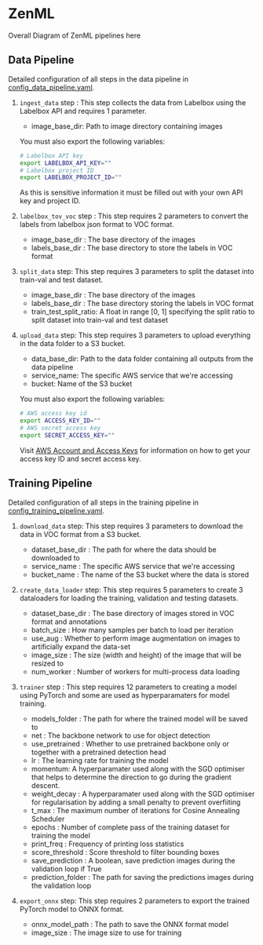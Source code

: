 # ZenML

Overall Diagram of ZenML pipelines here

## Data Pipeline

Detailed configuration of all steps in the data pipeline in [config_data_pipeline.yaml](pipelines/data_pipeline/config_data_pipeline.yaml).

1. `ingest_data` step : This step collects the data from Labelbox using the Labelbox API and requires 1 parameter.
    * image_base_dir: Path to image directory containing images

    You must also export the following variables:
    ```bash
    # Labelbox API key
    export LABELBOX_API_KEY=""
    # Labelbox project ID
    export LABELBOX_PROJECT_ID=""
    ```

    As this is sensitive information it must be filled out with your own API key and project ID.

2. `labelbox_tov_voc` step : This step requires 2 parameters to convert the labels from labelbox json format to VOC format.
    * image_base_dir : The base directory of the images
    * labels_base_dir : The base directory to store the labels in VOC format

3. `split_data` step: This step requires 3 parameters to split the dataset into train-val and test dataset.
    * image_base_dir : The base directory of the images
    * labels_base_dir : The base directory storing the labels in VOC format
    * train_test_split_ratio: A float in range [0, 1] specifying the split ratio to split dataset into train-val and test dataset

4. `upload_data` step: This step requires 3 parameters to upload everything in the data folder to a S3 bucket.
    * data_base_dir: Path to the data folder containing all outputs from the data pipeline
    * service_name: The specific AWS service that we're accessing
    * bucket: Name of the S3 bucket

    You must also export the following variables:
    ```bash
    # AWS access key id
    export ACCESS_KEY_ID=""
    # AWS secret access key
    export SECRET_ACCESS_KEY=""
    ```
    Visit [AWS Account and Access Keys](https://docs.aws.amazon.com/powershell/latest/userguide/pstools-appendix-sign-up.html) for information on how to get your access key ID and secret access key.

## Training Pipeline

Detailed configuration of all steps in the training pipeline in [config_training_pipeline.yaml](pipelines/training_pipeline/config_training_pipeline.yaml).

1. `download_data` step: This step requires 3 parameters to download the data in VOC format from a S3 bucket.
    * dataset_base_dir : The path for where the data should be downloaded to
    * service_name : The specific AWS service that we're accessing
    * bucket_name : The name of the S3 bucket where the data is stored

2. `create_data_loader` step: This step requires 5 parameters to create 3 dataloaders for loading the training, validation and testing datasets.
    * dataset_base_dir : The base directory of images stored in VOC format and annotations
    * batch_size : How many samples per batch to load per iteration
    * use_aug : Whether to perform image augmentation on images to artificially expand the data-set
    * image_size : The size (width and height) of the image that will be resized to
    * num_worker : Number of workers for multi-process data loading

3. `trainer` step : This step requires 12 parameters to creating a model using PyTorch and some are used as hyperparamaters for model training.
    * models_folder : The path for where the trained model will be saved to
    * net : The backbone network to use for object detection
    * use_pretrained : Whether to use pretrained backbone only or together with a pretrained detection head
    * lr : The learning rate for training the model
    * momentum: A hyperparamater used along with the SGD optimiser that helps to determine the direction to go during the gradient descent.
    * weight_decay : A hyperparamater used along with the SGD optimiser for regularisation by adding a small penalty to prevent overfiiting
    * t_max : The maximum number of iterations for Cosine Annealing Scheduler
    * epochs : Number of complete pass of the training dataset for training the model
    * print_freq : Frequency of printing loss statistics
    * score_threshold : Score threshold to filter bounding boxes
    * save_prediction : A boolean, save prediction images during the validation loop if True
    * prediction_folder : The path for saving the predictions images during the validation loop

4. `export_onnx` step: This step requires 2 parameters to export the trained PyTorch model to ONNX format.
    * onnx_model_path : The path to save the ONNX format model
    * image_size : The image size to use for training